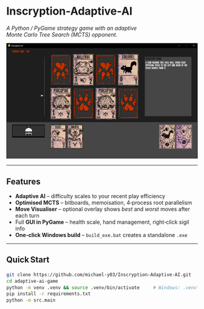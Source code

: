 # Inscryption-Adaptive-AI

*A Python / PyGame strategy game with an adaptive Monte Carlo Tree Search (MCTS) opponent.*

![Gameplay GIF](screenshots/image.png)

---

## Features
- **Adaptive AI** – difficulty scales to your recent play efficiency  
- **Optimised MCTS** – bitboards, memoisation, 4‑process root parallelism  
- **Move Visualiser** – optional overlay shows *best* and *worst* moves after each turn  
- Full **GUI in PyGame** – health scale, hand management, right‑click sigil info  
- **One‑click Windows build** – `build_exe.bat` creates a standalone `.exe`

---

## Quick Start

```bash
git clone https://github.com/michael-y03/Inscryption-Adaptive-AI.git
cd adaptive-ai-game
python -m venv .venv && source .venv/bin/activate     # Windows: .venv\Scripts\activate
pip install -r requirements.txt
python -m src.main

